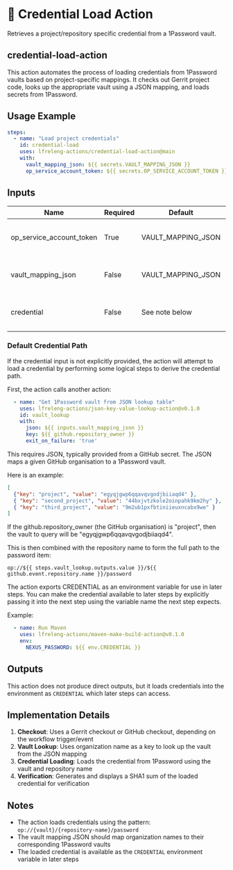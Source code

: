 <!--
# SPDX-License-Identifier: Apache-2.0
# SPDX-FileCopyrightText: 2025 The Linux Foundation
-->

# 🔐 Credential Load Action

Retrieves a project/repository specific credential from a 1Password vault.

## credential-load-action

This action automates the process of loading credentials from 1Password vaults
based on project-specific mappings. It checks out Gerrit project code, looks up
the appropriate vault using a JSON mapping, and loads secrets from 1Password.

## Usage Example

<!-- markdownlint-disable MD046 -->

```yaml
steps:
  - name: "Load project credentials"
    id: credential-load
    uses: lfreleng-actions/credential-load-action@main
    with:
      vault_mapping_json: ${{ secrets.VAULT_MAPPING_JSON }}
      op_service_account_token: ${{ secrets.OP_SERVICE_ACCOUNT_TOKEN }}
```

<!-- markdownlint-enable MD046 -->

## Inputs

<!-- markdownlint-disable MD013 -->

| Name                     | Required | Default            | Description                              |
| ------------------------ | -------- | ------------------ | ---------------------------------------- |
| op_service_account_token | True     | VAULT_MAPPING_JSON | JSON mapping project to vault            |
| vault_mapping_json       | False    | VAULT_MAPPING_JSON | JSON mapping project to vault            |
| credential               | False    | See note below     | Path to 1Password credential to retrieve |

<!-- markdownlint-enable MD013 -->

### Default Credential Path

If the credential input is not explicitly provided, the action will attempt to
load a credential by performing some logical steps to derive the credential
path.

First, the action calls another action:

```yaml
  - name: "Get 1Password vault from JSON lookup table"
    uses: lfreleng-actions/json-key-value-lookup-action@v0.1.0
    id: vault_lookup
    with:
      json: ${{ inputs.vault_mapping_json }}
      key: ${{ github.repository_owner }}
      exit_on_failure: 'true'
```

This requires JSON, typically provided from a GitHub secret. The JSON maps a
given GitHub organisation to a 1Password vault.

Here is an example:

```json
[
  {"key": "project", "value": "egyqjgwp6qqavqvgodjbiiaqd4" },
  { "key": "second_project", "value": "44bxjvtzkole2oinpahk9km2hy" },
  { "key": "third_project", "value": "9m2ub1pxfbtiniieuxncabx9we" }
]
```

If the github.repository_owner (the GitHub organisation) is "project", then
the vault to query will be "egyqjgwp6qqavqvgodjbiiaqd4".

This is then combined with the repository name to form the full path to the
password item:

```text
op://${{ steps.vault_lookup.outputs.value }}/${{ github.event.repository.name }}/password
```

The action exports CREDENTIAL as an environment variable for use in later
steps. You can make the credential available to later steps by explicitly
passing it into the next step using the variable name the next step expects.

Example:

<!-- markdownlint-disable MD013 -->

```yaml
  - name: Run Maven
    uses: lfreleng-actions/maven-make-build-action@v0.1.0
    env:
      NEXUS_PASSWORD: ${{ env.CREDENTIAL }}
```

<!-- markdownlint-enable MD013 -->

## Outputs

This action does not produce direct outputs, but it loads credentials into the
environment as `CREDENTIAL` which later steps can access.

## Implementation Details

<!-- markdownlint-disable MD013 -->

1. **Checkout**: Uses a Gerrit checkout or GitHub checkout, depending on the workflow trigger/event
2. **Vault Lookup**: Uses organization name as a key to look up the vault from the JSON mapping
3. **Credential Loading**: Loads the credential from 1Password using the vault and repository name
4. **Verification**: Generates and displays a SHA1 sum of the loaded credential for verification

## Notes

- The action loads credentials using the pattern: `op://{vault}/{repository-name}/password`
- The vault mapping JSON should map organization names to their corresponding 1Password vaults
- The loaded credential is available as the `CREDENTIAL` environment variable in later steps
